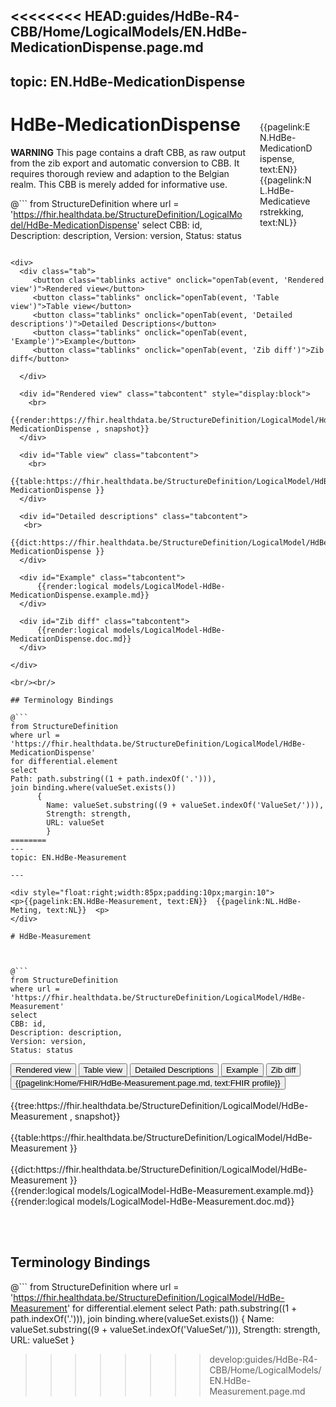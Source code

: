 <<<<<<<< HEAD:guides/HdBe-R4-CBB/Home/LogicalModels/EN.HdBe-MedicationDispense.page.md
---
topic: EN.HdBe-MedicationDispense
---

<div style="float:right;width:85px;padding:10px;margin:10">
<p>{{pagelink:EN.HdBe-MedicationDispense, text:EN}}  {{pagelink:NL.HdBe-Medicatieverstrekking, text:NL}}  <p>
</div>

# HdBe-MedicationDispense

<div class="notebox-warning">
    <p><strong>WARNING</strong> This page contains a draft CBB, as raw output from the zib export and automatic conversion to CBB. 
    It requires thorough review and adaption to the Belgian realm. This CBB is merely added for informative use.</p>
    </div>
    

@```
from StructureDefinition
where url = 'https://fhir.healthdata.be/StructureDefinition/LogicalModel/HdBe-MedicationDispense'
select 
CBB: id,
Description: description, 
Version: version,
Status: status
```

<div>
  <div class="tab">
     <button class="tablinks active" onclick="openTab(event, 'Rendered view')">Rendered view</button>
     <button class="tablinks" onclick="openTab(event, 'Table view')">Table view</button>
     <button class="tablinks" onclick="openTab(event, 'Detailed descriptions')">Detailed Descriptions</button>
     <button class="tablinks" onclick="openTab(event, 'Example')">Example</button>
     <button class="tablinks" onclick="openTab(event, 'Zib diff')">Zib diff</button>
     
  </div>

  <div id="Rendered view" class="tabcontent" style="display:block">
    <br>
      {{render:https://fhir.healthdata.be/StructureDefinition/LogicalModel/HdBe-MedicationDispense , snapshot}}
  </div>

  <div id="Table view" class="tabcontent">
    <br>
      {{table:https://fhir.healthdata.be/StructureDefinition/LogicalModel/HdBe-MedicationDispense }}
  </div>

  <div id="Detailed descriptions" class="tabcontent">
   <br>
      {{dict:https://fhir.healthdata.be/StructureDefinition/LogicalModel/HdBe-MedicationDispense }}
  </div>

  <div id="Example" class="tabcontent">
      {{render:logical models/LogicalModel-HdBe-MedicationDispense.example.md}}
  </div>

  <div id="Zib diff" class="tabcontent">
      {{render:logical models/LogicalModel-HdBe-MedicationDispense.doc.md}}
  </div>

</div>

<br/><br/> 

## Terminology Bindings

@```
from StructureDefinition
where url = 'https://fhir.healthdata.be/StructureDefinition/LogicalModel/HdBe-MedicationDispense'
for differential.element
select
Path: path.substring((1 + path.indexOf('.'))),
join binding.where(valueSet.exists())
      { 
        Name: valueSet.substring((9 + valueSet.indexOf('ValueSet/'))),
        Strength: strength,
        URL: valueSet
        }
========
---
topic: EN.HdBe-Measurement

---

<div style="float:right;width:85px;padding:10px;margin:10">
<p>{{pagelink:EN.HdBe-Measurement, text:EN}}  {{pagelink:NL.HdBe-Meting, text:NL}}  <p>
</div>

# HdBe-Measurement



@```
from StructureDefinition
where url = 'https://fhir.healthdata.be/StructureDefinition/LogicalModel/HdBe-Measurement'
select 
CBB: id,
Description: description, 
Version: version,
Status: status
```

<div>
  <div class="tab">
     <button class="tablinks active" onclick="openTab(event, 'Rendered view')">Rendered view</button>
     <button class="tablinks" onclick="openTab(event, 'Table view')">Table view</button>
     <button class="tablinks" onclick="openTab(event, 'Detailed descriptions')">Detailed Descriptions</button>
     <button class="tablinks" onclick="openTab(event, 'Example')">Example</button>
     <button class="tablinks" onclick="openTab(event, 'Zib diff')">Zib diff</button>
     <button class="tablinks">{{pagelink:Home/FHIR/HdBe-Measurement.page.md, text:FHIR profile}}</button>
  </div>

  <div id="Rendered view" class="tabcontent" style="display:block">
    <br>
      {{tree:https://fhir.healthdata.be/StructureDefinition/LogicalModel/HdBe-Measurement , snapshot}}
  </div>

  <div id="Table view" class="tabcontent">
    <br>
      {{table:https://fhir.healthdata.be/StructureDefinition/LogicalModel/HdBe-Measurement }}
  </div>

  <div id="Detailed descriptions" class="tabcontent">
   <br>
      {{dict:https://fhir.healthdata.be/StructureDefinition/LogicalModel/HdBe-Measurement }}
  </div>

  <div id="Example" class="tabcontent">
      {{render:logical models/LogicalModel-HdBe-Measurement.example.md}}
  </div>

  <div id="Zib diff" class="tabcontent">
      {{render:logical models/LogicalModel-HdBe-Measurement.doc.md}}
  </div>

</div>

<br/><br/> 

## Terminology Bindings

@```
from StructureDefinition
where url = 'https://fhir.healthdata.be/StructureDefinition/LogicalModel/HdBe-Measurement'
for differential.element
select
Path: path.substring((1 + path.indexOf('.'))),
join binding.where(valueSet.exists())
      { 
        Name: valueSet.substring((9 + valueSet.indexOf('ValueSet/'))),
        Strength: strength,
        URL: valueSet
        }
>>>>>>>> develop:guides/HdBe-R4-CBB/Home/LogicalModels/EN.HdBe-Measurement.page.md
```  
